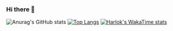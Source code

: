 ### Hi there 👋
![Anurag's GitHub stats](https://github-readme-stats-ruby-eight-77.vercel.app/api?username=MatheusMarkies&theme=dark&show_icons=true)
[![Top Langs](https://github-readme-stats.vercel.app/api/top-langs/?username=MatheusMarkies)](https://github.com/anuraghazra/github-readme-stats)
[![Harlok's WakaTime stats](https://github-readme-stats.vercel.app/api/wakatime?username=MatheusMarkies)](https://github.com/anuraghazra/github-readme-stats)
